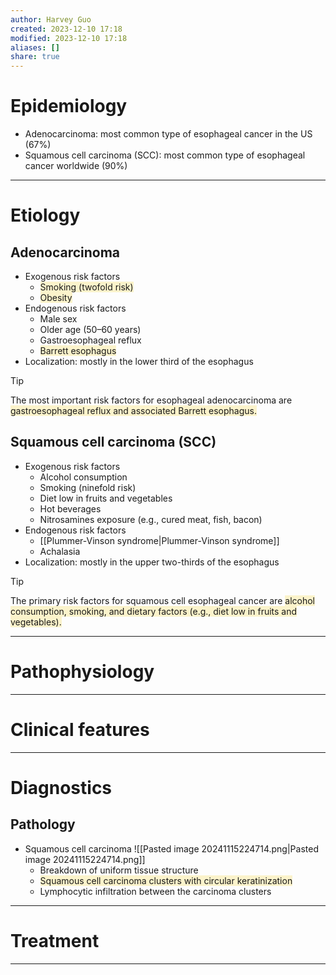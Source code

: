 ```yaml
---
author: Harvey Guo
created: 2023-12-10 17:18
modified: 2023-12-10 17:18
aliases: []
share: true
---
```

# Epidemiology
- Adenocarcinoma: most common type of esophageal cancer in the US (67%)
- Squamous cell carcinoma (SCC): most common type of esophageal cancer worldwide (90%)

---
# Etiology
## Adenocarcinoma
- Exogenous risk factors
	- <span style="background:rgba(240, 200, 0, 0.2)">Smoking (twofold risk)</span>
	- <span style="background:rgba(240, 200, 0, 0.2)">Obesity</span>
- Endogenous risk factors
	- Male sex
	- Older age (50–60 years)
	- Gastroesophageal reflux
	- <span style="background:rgba(240, 200, 0, 0.2)">Barrett esophagus</span>
- Localization: mostly in the lower third of the esophagus
>[!tip] 
>The most important risk factors for esophageal adenocarcinoma are <span style="background:rgba(240, 200, 0, 0.2)">gastroesophageal reflux and associated Barrett esophagus.</span>

## Squamous cell carcinoma (SCC)
- Exogenous risk factors
	- Alcohol consumption
	- Smoking (ninefold risk)
	- Diet low in fruits and vegetables
	- Hot beverages
	- Nitrosamines exposure (e.g., cured meat, fish, bacon)
- Endogenous risk factors
	- [[Plummer-Vinson syndrome|Plummer-Vinson syndrome]]
	- Achalasia
 - Localization: mostly in the upper two-thirds of the esophagus
>[!tip] 
>The primary risk factors for squamous cell esophageal cancer are <span style="background:rgba(240, 200, 0, 0.2)">alcohol consumption, smoking, and dietary factors (e.g., diet low in fruits and vegetables).</span>

---
# Pathophysiology


---
# Clinical features


---
# Diagnostics
## Pathology
- Squamous cell carcinoma ![[Pasted image 20241115224714.png|Pasted image 20241115224714.png]]
	- Breakdown of uniform tissue structure
	- <span style="background:rgba(240, 200, 0, 0.2)">Squamous cell carcinoma clusters with circular keratinization</span>
	- Lymphocytic infiltration between the carcinoma clusters


---
# Treatment


---
